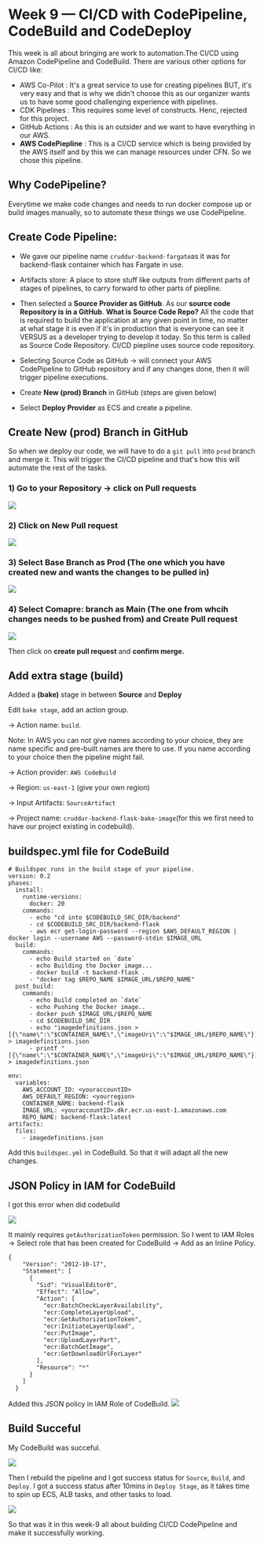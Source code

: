 # Week 9 — CI/CD with CodePipeline, CodeBuild and CodeDeploy

This week is all about bringing are work to automation.The CI/CD using Amazon CodePipeline and CodeBuild. There are various other options for CI/CD like: 
- AWS Co-Pilot : It's a great service to use for creating pipelines BUT, it's very easy and that is why we didn't choose this as our organizer wants us to have some good challenging experience with pipelines.
- CDK Pipelines : This requires some level of constructs. Henc, rejected for this project.
- GitHub Actions : As this is an outsider and we want to have everything in our AWS.
- **AWS CodePiepline** : This is a CI/CD service which is being provided by the AWS itself and by this we can manage resources under CFN. So we chose this pipeline.

## Why CodePipeline?
Everytime we make code changes and needs to run docker compose up or build images manually, so to automate these things we use CodePipeline.

## Create Code Pipeline:
- We gave our pipeline name `cruddur-backend-fargate`as it was for backend-flask container which has Fargate in use.
- Artifacts store: A place to store stuff like outputs from different parts of stages of pipelines, to carry forward to other parts of piepline.
- Then selected a **Source Provider as GitHub**. As our **source code Repository is in a GitHub**. 
  **What is Source Code Repo?** 
  All the code that is required to build the application at any given point in time, no matter at what stage it is even if it's in production that is everyone can see it VERSUS as a developer trying to develop it today. So this term is called as Source Code Repository. CI/CD piepline uses source code repository.
  
-  Selecting Source Code as GitHub -> will connect your AWS CodePipeline to GitHub repository and if any changes done, then it will trigger pipeline executions.
-  Create **New (prod) Branch** in GitHub (steps are given below)
- Select **Deploy Provider** as ECS and create a pipeline.

## Create New (prod) Branch in GitHub
So when we deploy our code, we will have to do a `git pull` into `prod` branch and merge it. This will trigger the CI/CD pipeline and that's how this will automate the rest of the tasks.

### 1) Go to your Repository -> click on Pull requests

![](https://github.com/krunalijain/aws-bootcamp-cruddur-2023/assets/115455157/c898eb00-f0df-428e-b8b2-6eb76f018af0)


### 2) Click on New Pull request

![](https://github.com/krunalijain/aws-bootcamp-cruddur-2023/assets/115455157/b2548bb7-3dd8-4f30-a19b-0a9b35f39107)


### 3) Select Base Branch as Prod (The one which you have created new and wants the changes to be pulled in)

![](https://github.com/krunalijain/aws-bootcamp-cruddur-2023/assets/115455157/0f7cbf4d-5ea9-4338-84c1-f3e393300741)


### 4) Select Comapre: branch as Main (The one from whcih changes needs to be pushed from) and Create Pull request

![](https://github.com/krunalijain/aws-bootcamp-cruddur-2023/assets/115455157/a01ace75-11c5-4773-b213-73873f87e4d6)

Then click on **create pull request** and **confirm merge.** 

## Add extra stage (build)
Added a **(bake)** stage in between **Source** and **Deploy** 

Edit `bake stage`, add an action group.

-> Action name: `build`. 

Note: In AWS you can not give names according to your choice, they are name specific and pre-built names are there to use. If you name according to your choice then the pipeline might fail.

-> Action provider: `AWS CodeBuild`

-> Region: `us-east-1` (give your own region)

-> Input Artifacts: `SourceArtifact`

-> Project name: `cruddur-backend-flask-bake-image`(for this we first need to have our project existing in codebuild).


## buildspec.yml file for CodeBuild
```
# Buildspec runs in the build stage of your pipeline.
version: 0.2
phases:
  install:
    runtime-versions:
      docker: 20
    commands:
      - echo "cd into $CODEBUILD_SRC_DIR/backend"
      - cd $CODEBUILD_SRC_DIR/backend-flask
      - aws ecr get-login-password --region $AWS_DEFAULT_REGION | docker login --username AWS --password-stdin $IMAGE_URL
  build:
    commands:
      - echo Build started on `date`
      - echo Building the Docker image...          
      - docker build -t backend-flask .
      - "docker tag $REPO_NAME $IMAGE_URL/$REPO_NAME"
  post_build:
    commands:
      - echo Build completed on `date`
      - echo Pushing the Docker image..
      - docker push $IMAGE_URL/$REPO_NAME
      - cd $CODEBUILD_SRC_DIR
      - echo "imagedefinitions.json > [{\"name\":\"$CONTAINER_NAME\",\"imageUri\":\"$IMAGE_URL/$REPO_NAME\"}]" > imagedefinitions.json
      - printf "[{\"name\":\"$CONTAINER_NAME\",\"imageUri\":\"$IMAGE_URL/$REPO_NAME\"}]" > imagedefinitions.json

env:
  variables:
    AWS_ACCOUNT_ID: <youraccountID>
    AWS_DEFAULT_REGION: <yourregion>
    CONTAINER_NAME: backend-flask
    IMAGE_URL: <youraccountID>.dkr.ecr.us-east-1.amazonaws.com
    REPO_NAME: backend-flask:latest
artifacts:
  files:
    - imagedefinitions.json
```

Add this `buildspec.yml` in CodeBuild. So that it will adapt all the new changes.

## JSON Policy in IAM for CodeBuild
I got this error when did codebuild

![](https://github.com/krunalijain/aws-bootcamp-cruddur-2023/assets/115455157/05d8da33-fd6f-453c-97fc-2cf8d5a317a0)

It mainly requires `getAuthorizationToken` permission. So I went to IAM Roles -> Select role that has been created for CodeBuild -> Add as an Inline Policy.
```
{
    "Version": "2012-10-17",
    "Statement": [
      {
        "Sid": "VisualEditor0",
        "Effect": "Allow",
        "Action": [
          "ecr:BatchCheckLayerAvailability",
          "ecr:CompleteLayerUpload",
          "ecr:GetAuthorizationToken",
          "ecr:InitiateLayerUpload",
          "ecr:PutImage",
          "ecr:UploadLayerPart",
          "ecr:BatchGetImage",
          "ecr:GetDownloadUrlForLayer"
        ],
        "Resource": "*"
      }
    ]
  }
  ```
  Added this JSON policy in IAM Role of CodeBuild.
 ![](https://github.com/krunalijain/aws-bootcamp-cruddur-2023/assets/115455157/2910e720-caeb-433f-832e-ad06d2e3c72a)
 
 ## Build Succeful
 My CodeBuild was succeful.
 
 ![](https://github.com/krunalijain/aws-bootcamp-cruddur-2023/assets/115455157/6e02f005-15f0-4838-bfc5-e273a3a54dee)
 
 
Then I rebuild the pipeline and I got success status for `Source`, `Build`, and `Deploy`. I got a success status after 10mins in `Deploy Stage`, as it takes time to spin up ECS, ALB tasks, and other tasks to load.

![](https://github.com/krunalijain/aws-bootcamp-cruddur-2023/assets/115455157/f649d069-51ae-4481-b442-9e28a14573dd)

So that was it in this week-9 all about building CI/CD CodePipeline and make it successfully working. 













  
